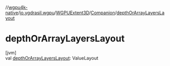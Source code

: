 //[wgpu4k-native](../../../../index.md)/[io.ygdrasil.wgpu](../../index.md)/[WGPUExtent3D](../index.md)/[Companion](index.md)/[depthOrArrayLayersLayout](depth-or-array-layers-layout.md)

# depthOrArrayLayersLayout

[jvm]\
val [depthOrArrayLayersLayout](depth-or-array-layers-layout.md): ValueLayout